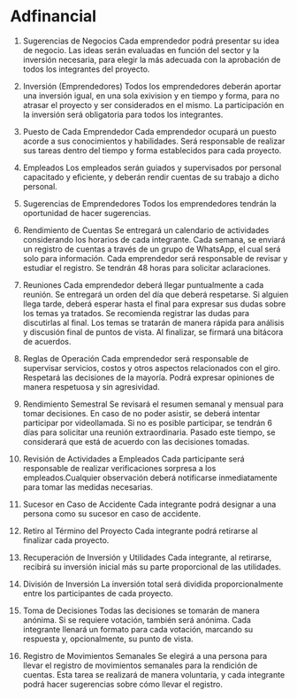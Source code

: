 # Adfinancial
1. Sugerencias de Negocios
Cada emprendedor podrá presentar su idea de negocio. 
Las ideas serán evaluadas en función del sector y la inversión necesaria, para elegir la más adecuada con la aprobación de todos los integrantes del proyecto.

2. Inversión (Emprendedores)
Todos los emprendedores deberán
aportar una inversión igual,
en una sola exivision y en tiempo
y forma, para no atrasar el
proyecto y ser considerados en
el mismo.
La participación en la inversión
será obligatoria para todos los
integrantes.

3. Puesto de Cada Emprendedor
Cada emprendedor ocupará un 
puesto acorde a sus conocimientos 
y habilidades. 
Será responsable de realizar sus 
tareas dentro del tiempo y forma 
establecidos para cada proyecto.

4. Empleados
Los empleados serán guiados y 
supervisados por personal 
capacitado y eficiente, y deberán 
rendir cuentas de su trabajo a 
dicho personal.

5. Sugerencias de Emprendedores
Todos los emprendedores tendrán 
la oportunidad de hacer 
sugerencias.

6. Rendimiento de Cuentas
Se entregará un calendario de 
actividades considerando los 
horarios de cada integrante. 
Cada semana, se enviará un 
registro de cuentas a través 
de un grupo de WhatsApp, 
el cual será solo para 
información. Cada emprendedor 
será responsable de revisar y 
estudiar el registro. 
Se tendrán 48 horas para 
solicitar aclaraciones.

7. Reuniones
Cada emprendedor deberá llegar 
puntualmente a cada reunión. 
Se entregará un orden del día 
que deberá respetarse. 
Si alguien llega tarde, 
deberá esperar hasta el final 
para expresar sus dudas sobre 
los temas ya tratados. 
Se recomienda registrar las 
dudas para discutirlas al final. 
Los temas se tratarán de manera 
rápida para análisis y 
discusión final de puntos de 
vista. Al finalizar, se firmará 
una bitácora de acuerdos.

8. Reglas de Operación
Cada emprendedor será responsable 
de supervisar servicios, costos 
y otros aspectos relacionados 
con el giro. Respetará las 
decisiones de la mayoría. 
Podrá expresar opiniones de 
manera respetuosa y sin 
agresividad.

9. Rendimiento Semestral
Se revisará el resumen semanal 
y mensual para tomar decisiones. 
En caso de no poder asistir, 
se deberá intentar participar 
por videollamada. 
Si no es posible participar, 
se tendrán 6 días para solicitar 
una reunión extraordinaria. 
Pasado este tiempo, 
se considerará que está de 
acuerdo con las decisiones 
tomadas.

10. Revisión de Actividades a 
Empleados
Cada participante será 
responsable de realizar 
verificaciones sorpresa a los 
empleados.Cualquier observación 
deberá notificarse inmediatamente 
para tomar las medidas necesarias.

11. Sucesor en Caso de 
Accidente
Cada integrante podrá designar a 
una persona como su sucesor 
en caso de accidente.

12. Retiro al Término del Proyecto
Cada integrante podrá retirarse 
al finalizar cada proyecto.

13. Recuperación de Inversión 
y Utilidades
Cada integrante, al retirarse, 
recibirá su inversión inicial 
más su parte proporcional de las 
utilidades.

14. División de Inversión
La inversión total será dividida 
proporcionalmente entre los 
participantes de cada proyecto.

15. Toma de Decisiones
Todas las decisiones se tomarán 
de manera anónima. Si se requiere 
votación, también será anónima. 
Cada integrante llenará un 
formato para cada votación, 
marcando su respuesta y, 
opcionalmente, su punto de vista.

16. Registro de Movimientos 
Semanales
Se elegirá a una persona para 
llevar el registro de movimientos 
semanales para la rendición de 
cuentas. Esta tarea se realizará 
de manera voluntaria, y cada 
integrante podrá hacer 
sugerencias sobre cómo llevar el 
registro.
